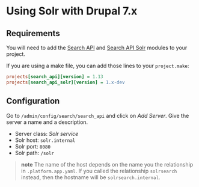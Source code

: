 # Using Solr with Drupal 7.x

## Requirements

You will need to add the [Search
API](https://www.drupal.org/project/search_api) and [Search API
Solr](https://www.drupal.org/project/search_api_solr) modules to your
project.

If you are using a make file, you can add those lines to your
`project.make`:

```ini
projects[search_api][version] = 1.13
projects[search_api_solr][version] = 1.x-dev
```

## Configuration

Go to `/admin/config/search/search_api` and click on *Add Server*. Give
the server a name and a description.

-   Server class: *Solr service*
-   Solr host: `solr.internal`
-   Solr port: `8080`
-   Solr path: `/solr`

> **note**
> The name of the host depends on the name you the relationship in `.platform.app.yaml`. If
> you called the relationship `solrsearch` instead, then the hostname will be `solrsearch.internal`.
